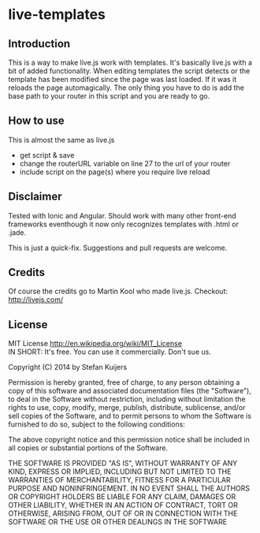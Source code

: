 live-templates
==============

Introduction
--------------
This is a way to make live.js work with templates. It's basically live.js with a bit of added functionality. When editing templates the script detects or the template has been modified since the page was last loaded. If it was it reloads the page automagically. The only thing you have to do is add the base path to your router in this script and you are ready to go.

How to use
--------------
This is almost the same as live.js
   - get script & save
   - change the routerURL variable on line 27 to the url of your router
   - include script on the page(s) where you require live reload 


Disclaimer
--------------
Tested with Ionic and Angular. Should work with many other front-end frameworks eventhough it now only recognizes templates with .html or .jade.

This is just a quick-fix. Suggestions and pull requests are welcome.


Credits
--------------
Of course the credits go to Martin Kool who made live.js.
Checkout: http://livejs.com/


License
--------------
MIT License http://en.wikipedia.org/wiki/MIT_License  
IN SHORT: It's free. You can use it commercially. Don't sue us.
  
Copyright (C) 2014 by Stefan Kuijers
  
Permission is hereby granted, free of charge, to any person obtaining a copy
of this software and associated documentation files (the "Software"), to deal
in the Software without restriction, including without limitation the rights
to use, copy, modify, merge, publish, distribute, sublicense, and/or sell
copies of the Software, and to permit persons to whom the Software is
furnished to do so, subject to the following conditions:

The above copyright notice and this permission notice shall be included in
all copies or substantial portions of the Software.

THE SOFTWARE IS PROVIDED "AS IS", WITHOUT WARRANTY OF ANY KIND, EXPRESS OR
IMPLIED, INCLUDING BUT NOT LIMITED TO THE WARRANTIES OF MERCHANTABILITY,
FITNESS FOR A PARTICULAR PURPOSE AND NONINFRINGEMENT. IN NO EVENT SHALL THE
AUTHORS OR COPYRIGHT HOLDERS BE LIABLE FOR ANY CLAIM, DAMAGES OR OTHER
LIABILITY, WHETHER IN AN ACTION OF CONTRACT, TORT OR OTHERWISE, ARISING FROM,
OUT OF OR IN CONNECTION WITH THE SOFTWARE OR THE USE OR OTHER DEALINGS IN
THE SOFTWARE